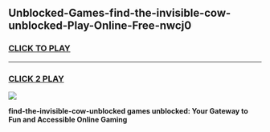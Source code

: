 
## Unblocked-Games-find-the-invisible-cow-unblocked-Play-Online-Free-nwcj0
<h3>
<a href="https://premium76.site?title=find-the-invisible-cow-unblocked&ref=26A">CLICK TO PLAY</a></h3>
<hr>

<h3>
<a href="https://premium76.site?title=find-the-invisible-cow-unblocked&ref=26A">CLICK 2 PLAY</a>
  
</h3>

<a href="https://premium76.site?title=find-the-invisible-cow-unblocked&ref=26A"><img src="https://clearcache.store/games.png"></a>


**find-the-invisible-cow-unblocked games unblocked: Your Gateway to Fun and Accessible Online Gaming**
